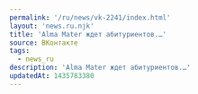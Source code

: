 ```yaml
---
permalink: '/ru/news/vk-2241/index.html'
layout: 'news.ru.njk'
title: 'Alma Mater ждет абитуриентов.…'
source: ВКонтакте
tags:
  - news_ru
description: 'Alma Mater ждет абитуриентов.…'
updatedAt: 1435783380
---
```

